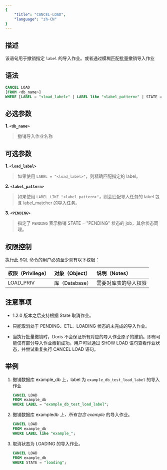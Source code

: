 ```yaml
---
{
    "title": "CANCEL-LOAD",
    "language": "zh-CN"
}
---
```


<!--
Licensed to the Apache Software Foundation (ASF) under one
or more contributor license agreements.  See the NOTICE file
distributed with this work for additional information
regarding copyright ownership.  The ASF licenses this file
to you under the Apache License, Version 2.0 (the
"License"); you may not use this file except in compliance
with the License.  You may obtain a copy of the License at

  http://www.apache.org/licenses/LICENSE-2.0

Unless required by applicable law or agreed to in writing,
software distributed under the License is distributed on an
"AS IS" BASIS, WITHOUT WARRANTIES OR CONDITIONS OF ANY
KIND, either express or implied.  See the License for the
specific language governing permissions and limitations
under the License.
-->

## 描述

该语句用于撤销指定 `label` 的导入作业。或者通过模糊匹配批量撤销导入作业

## 语法

```sql
CANCEL LOAD
[FROM <db_name>]
WHERE [LABEL = "<load_label>" | LABEL like "<label_pattern>" | STATE = { "PENDING" | "ETL" | "LOADING" } ]
```

## 必选参数

**1. `<db_name>`**

> 撤销导入作业名称

## 可选参数

**1. `<load_label>`**

> 如果使用 `LABEL = "<load_label>"`，则精确匹配指定的 label。

**2. `<label_pattern>`**

> 如果使用 `LABEL LIKE "<label_pattern>"`，则会匹配导入任务的 label 包含 label_matcher 的导入任务。

**3. `<PENDING>`**

> 指定了 `PENDING` 表示撤销 STATE = "PENDING" 状态的 job，其余状态同理。

## 权限控制

执行此 SQL 命令的用户必须至少具有以下权限：

| 权限（Privilege） | 对象（Object） | 说明（Notes）                 |
| :---------------- | :------------- | :---------------------------- |
| LOAD_PRIV | 库（Database）    | 需要对库表的导入权限 |

## 注意事项

- 1.2.0 版本之后支持根据 State 取消作业。

- 只能取消处于 PENDING、ETL、LOADING 状态的未完成的导入作业。

- 当执行批量撤销时，Doris 不会保证所有对应的导入作业原子的撤销。即有可能仅有部分导入作业撤销成功。用户可以通过 SHOW LOAD 语句查看作业状态，并尝试重复执行 CANCEL LOAD 语句。

## 举例

1. 撤销数据库 example_db 上，label 为 `example_db_test_load_label` 的导入作业

   ```sql
   CANCEL LOAD
   FROM example_db
   WHERE LABEL = "example_db_test_load_label";
   ```

2. 撤销数据库 example*db 上，所有包含 example* 的导入作业。

   ```sql
   CANCEL LOAD
   FROM example_db
   WHERE LABEL like "example_";
   ```

3. 取消状态为 LOADING 的导入作业。

   ```sql
   CANCEL LOAD
   FROM example_db
   WHERE STATE = "loading";
   ```
